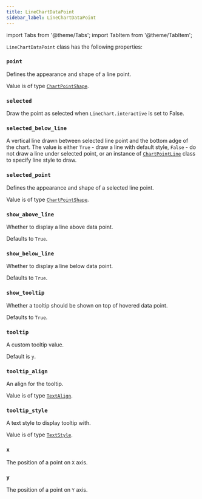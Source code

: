 ```yaml
---
title: LineChartDataPoint
sidebar_label: LineChartDataPoint
---
```

import Tabs from '@theme/Tabs';
import TabItem from '@theme/TabItem';

`LineChartDataPoint` class has the following properties:

### `point`

Defines the appearance and shape of a line point.

Value is of type [`ChartPointShape`](/docs/reference/types/chartpointshape).

### `selected`

Draw the point as selected when `LineChart.interactive` is set to False.

### `selected_below_line`

A vertical line drawn between selected line point and the bottom adge of the chart. The value is either `True` - draw a line with default style, `False` - do not draw a line under selected point, or an instance of [`ChartPointLine`](/docs/reference/types/chartpointline) class to specify line style to draw.

### `selected_point`

Defines the appearance and shape of a selected line point. 

Value is of type [`ChartPointShape`](/docs/reference/types/chartpointshape).

### `show_above_line`

Whether to display a line above data point.

Defaults to `True`.

### `show_below_line`

Whether to display a line below data point.

Defaults to `True`.

### `show_tooltip`

Whether a tooltip should be shown on top of hovered data point.

Defaults to `True`.

### `tooltip`

A custom tooltip value.

Default is `y`.

### `tooltip_align`

An align for the tooltip.

Value is of type [`TextAlign`](/docs/reference/types/textalign).

### `tooltip_style`

A text style to display tooltip with.

Value is of type [`TextStyle`](/docs/reference/types/textstyle).

### `x`

The position of a point on `X` axis.

### `y`

The position of a point on `Y` axis.
